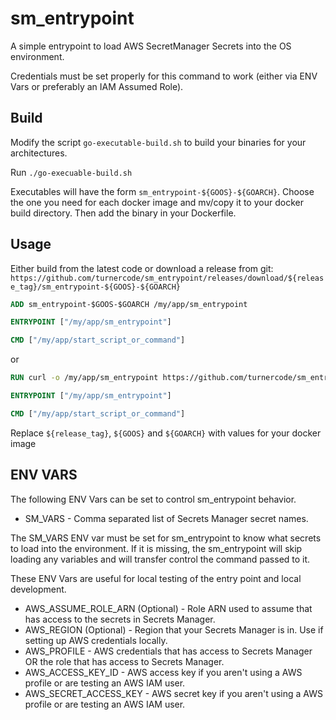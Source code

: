 # sm_entrypoint

A simple entrypoint to load AWS SecretManager Secrets into the OS environment.

Credentials must be set properly for this command to work (either via ENV Vars or preferably an IAM Assumed Role).

## Build

Modify the script `go-executable-build.sh` to build your binaries for your architectures.

Run `./go-execuable-build.sh`

Executables will have the form `sm_entrypoint-${GOOS}-${GOARCH}`.  Choose the one you need for each docker image and mv/copy it to your docker
build directory.  Then add the binary in your Dockerfile.

## Usage
Either build from the latest code or download a release from git:  `https://github.com/turnercode/sm_entrypoint/releases/download/${release_tag}/sm_entrypoint-${GOOS}-${GOARCH}`

```Dockerfile
ADD sm_entrypoint-$GOOS-$GOARCH /my/app/sm_entrypoint

ENTRYPOINT ["/my/app/sm_entrypoint"]

CMD ["/my/app/start_script_or_command"]
```
or
```Dockerfile
RUN curl -o /my/app/sm_entrypoint https://github.com/turnercode/sm_entrypoint/releases/download/${release_tag}/sm_entrypoint-${GOOS}-${GOARCH}

ENTRYPOINT ["/my/app/sm_entrypoint"]

CMD ["/my/app/start_script_or_command"]
```

Replace `${release_tag}`, `${GOOS}` and `${GOARCH}` with values for your docker image

## ENV VARS
The following ENV Vars can be set to control sm_entrypoint behavior.
- SM_VARS - Comma separated list of Secrets Manager secret names.

The SM_VARS ENV var must be set for sm_entrypoint to know what secrets to load into the environment. If it is missing, the
sm_entrypoint will skip loading any variables and will transfer control the command passed to it.

These ENV Vars are useful for local testing of the entry point and local development.

- AWS_ASSUME_ROLE_ARN (Optional) - Role ARN used to assume that has access to the secrets in Secrets Manager.
- AWS_REGION (Optional) - Region that your Secrets Manager is in.  Use if setting up AWS credentials locally.
- AWS_PROFILE - AWS credentials that has access to Secrets Manager OR the role that has access to Secrets Manager.
- AWS_ACCESS_KEY_ID - AWS access key if you aren't using a AWS profile or are testing an AWS IAM user.
- AWS_SECRET_ACCESS_KEY - AWS secret key if you aren't using a AWS profile or are testing an AWS IAM user.
